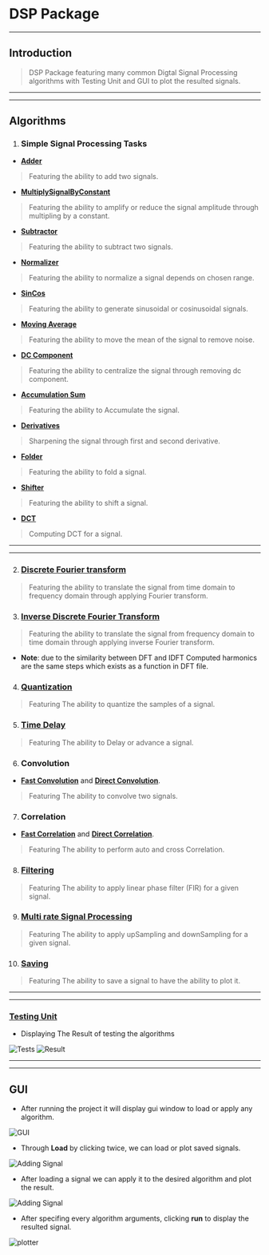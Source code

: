 # DSP Package
---
## Introduction
>DSP Package featuring many common Digtal Signal Processing algorithms with Testing Unit and GUI to plot the resulted signals.

---
---
## Algorithms

1. ### Simple Signal Processing Tasks
* [**Adder**](https://github.com/MuhammadS25/DigtalSignalProcessing/blob/main/DSPComponents/Algorithms/Adder.cs)

>Featuring the ability to add two signals.

* [**MultiplySignalByConstant**](https://github.com/MuhammadS25/DigtalSignalProcessing/blob/main/DSPComponents/Algorithms/MultiplySignalByConstant.cs)

>Featuring the ability to amplify or reduce the signal amplitude through multipling by a constant.

* [**Subtractor**](https://github.com/MuhammadS25/DigtalSignalProcessing/blob/main/DSPComponents/Algorithms/Subtractor.cs)

>Featuring the ability to subtract two signals.

* [**Normalizer**](https://github.com/MuhammadS25/DigtalSignalProcessing/blob/main/DSPComponents/Algorithms/Normalizer.cs)

>Featuring the ability to normalize a signal depends on chosen range.

* [**SinCos**](https://github.com/MuhammadS25/DigtalSignalProcessing/blob/main/DSPComponents/Algorithms/SinCos.cs)

>Featuring the ability to generate sinusoidal or cosinusoidal signals.

* [**Moving Average**](https://github.com/MuhammadS25/DigtalSignalProcessing/blob/main/DSPComponents/Algorithms/MovingAverage.cs)

>Featuring the ability to move the mean of the signal to remove noise.

* [**DC Component**](https://github.com/MuhammadS25/DigtalSignalProcessing/blob/main/DSPComponents/Algorithms/DC_Component.cs)

>Featuring the ability to centralize the signal through removing dc component.

* [**Accumulation Sum**](https://github.com/MuhammadS25/DigtalSignalProcessing/blob/main/DSPComponents/Algorithms/AccumulationSum.cs)

>Featuring the ability to Accumulate the signal.

* [**Derivatives**](https://github.com/MuhammadS25/DigtalSignalProcessing/blob/main/DSPComponents/Algorithms/Derivatives.cs)

>Sharpening the signal through first and second derivative.

* [**Folder**](https://github.com/MuhammadS25/DigtalSignalProcessing/blob/main/DSPComponents/Algorithms/Folder.cs)

>Featuring the ability to fold a signal.

* [**Shifter**](https://github.com/MuhammadS25/DigtalSignalProcessing/blob/main/DSPComponents/Algorithms/Shifter.cs)

>Featuring the ability to shift a signal.

* [**DCT**](https://github.com/MuhammadS25/DigtalSignalProcessing/blob/main/DSPComponents/Algorithms/DCT.cs)

>Computing DCT for a signal.
---
---

2. ### [**Discrete Fourier transform**](https://github.com/MuhammadS25/DigtalSignalProcessing/blob/main/DSPComponents/Algorithms/DiscreteFourierTransform.cs)

>Featuring the ability to translate the signal from time domain to frequency domain through applying Fourier transform.

3. ### [**Inverse Discrete Fourier Transform**](https://github.com/MuhammadS25/DigtalSignalProcessing/blob/main/DSPComponents/Algorithms/InverseDiscreteFourierTransform.cs)

>Featuring the ability to translate the signal from frequency domain to time domain through applying inverse Fourier transform.

* **Note**: due to the similarity between DFT and IDFT Computed harmonics are the same steps which exists as a function in DFT file.

4. ### [**Quantization**](https://github.com/MuhammadS25/DigtalSignalProcessing/blob/main/DSPComponents/Algorithms/QuantizationAndEncoding.cs)

>Featuring The ability to quantize the samples of a signal.

5. ### [**Time Delay**](https://github.com/MuhammadS25/DigtalSignalProcessing/blob/main/DSPComponents/Algorithms/TimeDelay.cs)

>Featuring The ability to Delay or advance a signal.

6. ### Convolution

* [**Fast Convolution**](https://github.com/MuhammadS25/DigtalSignalProcessing/blob/main/DSPComponents/Algorithms/FastConvolution.cs) and [**Direct Convolution**](https://github.com/MuhammadS25/DigtalSignalProcessing/blob/main/DSPComponents/Algorithms/DirectConvolution.cs).

>Featuring The ability to convolve two signals.

7. ### Correlation

* [**Fast Correlation**](https://github.com/MuhammadS25/DigtalSignalProcessing/blob/main/DSPComponents/Algorithms/FastCorrelation.cs) and [**Direct Correlation**](https://github.com/MuhammadS25/DigtalSignalProcessing/blob/main/DSPComponents/Algorithms/DirectCorrelation.cs).

>Featuring The ability to perform auto and cross Correlation.

8. ### [**Filtering**](https://github.com/MuhammadS25/DigtalSignalProcessing/blob/main/DSPComponents/Algorithms/FIR.cs)

>Featuring The ability to apply linear phase filter (FIR) for a given signal.

9. ### [**Multi rate Signal Processing**](https://github.com/MuhammadS25/DigtalSignalProcessing/blob/main/DSPComponents/Algorithms/Sampling.cs)

>Featuring The ability to apply upSampling and downSampling for a given signal.

10. ### [**Saving**](https://github.com/MuhammadS25/DigtalSignalProcessing/blob/main/DSPComponents/Algorithms/PracticalTask2.cs)

>Featuring The ability to save a signal to have the ability to plot it.

---
---
### [**Testing Unit**](https://github.com/MuhammadS25/DigtalSignalProcessing/tree/main/DSPComponentsUnitTest)

* Displaying The Result of testing the algorithms

![Tests](readmeSnaps/Test.png)
![Result](readmeSnaps/testResult.png)

---
---
## GUI

* After running the project it will display gui window to load or apply any algorithm.

![GUI](readmeSnaps/loadSignal.png)

* Through **Load** by clicking twice, we can load or plot saved signals.

![Adding Signal](readmeSnaps/addSignal.png)

* After loading a signal we can apply it to the desired algorithm and plot the result.

![Adding Signal](readmeSnaps/GUI.png)

* After specifing every algorithm arguments, clicking **run** to display the resulted signal.

![plotter](readmeSnaps/plotterResult.png)
